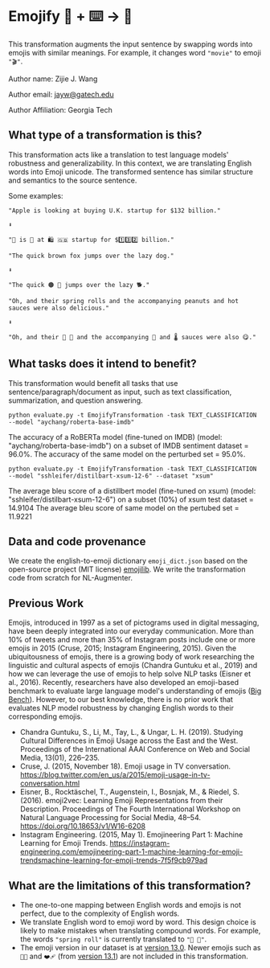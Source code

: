 # Emojify 🦎  + ⌨️ → 🐍

This transformation augments the input sentence by swapping words into emojis with similar meanings.
For example, it changes word `"movie"` to emoji `"🎬"`.

Author name: Zijie J. Wang

Author email: jayw@gatech.edu

Author Affiliation: Georgia Tech

## What type of a transformation is this?

This transformation acts like a translation to test language models' robustness and generalizability.
In this context, we are translating English words into Emoji unicode.
The transformed sentence has similar structure and semantics to the source sentence.

Some examples:

```
"Apple is looking at buying U.K. startup for $132 billion."

⬇

"🍎 is 👀 at 🛍️ 🇬🇧 startup for $1️⃣3️⃣2️⃣ billion."
```

```
"The quick brown fox jumps over the lazy dog."

⬇

"The quick 🟤 🦊 jumps over the lazy 🐕."
```

```
"Oh, and their spring rolls and the accompanying peanuts and hot sauces were also delicious."

⬇

"Oh, and their 🌱 🧻 and the accompanying 🥜 and 🌡️ sauces were also 😋."
```

## What tasks does it intend to benefit?

This transformation would benefit all tasks that use sentence/paragraph/document as input, such as text classification, summarization, and question answering.

```shell
python evaluate.py -t EmojifyTransformation -task TEXT_CLASSIFICATION --model "aychang/roberta-base-imdb"
```

The accuracy of a RoBERTa model (fine-tuned on IMDB) (model: "aychang/roberta-base-imdb") on a subset of IMDB sentiment dataset = 96.0%.
The accuracy of the same model on the perturbed set = 95.0%.

```shell
python evaluate.py -t EmojifyTransformation -task TEXT_CLASSIFICATION --model "sshleifer/distilbart-xsum-12-6" --dataset "xsum"
```

The average bleu score of a distillbert model (fine-tuned on xsum) (model: "sshleifer/distilbart-xsum-12-6") 
on a subset (10%) of xsum test dataset = 14.9104
The average bleu score of same model on the pertubed set = 11.9221

## Data and code provenance

We create the english-to-emoji dictionary `emoji_dict.json` based on the open-source project (MIT license) [emojilib](https://github.com/muan/emojilib).
We write the transformation code from scratch for NL-Augmenter.

## Previous Work

Emojis, introduced in 1997 as a set of pictograms used in digital messaging, have been deeply integrated into our everyday communication.
More than 10% of tweets and more than 35% of Instagram posts include one or more emojis in 2015 (Cruse, 2015; Instagram Engineering, 2015).
Given the ubiquitousness of emojis, there is a growing body of work researching the linguistic and cultural aspects of emojis (Chandra Guntuku et al., 2019) and how we can leverage the use of emojis to help solve NLP tasks (Eisner et al., 2016).
Recently, researchers have also developed an emoji-based benchmark to evaluate large language model's understanding of emojis ([Big Bench](https://github.com/google/BIG-bench/tree/56a2db6a8d27151401c2a6cb677f54e2252d3ae5/bigbench/benchmark_tasks/emoji-movie)).
However, to our best knowledge, there is no prior work that evaluates NLP model robustness by changing English words to their corresponding emojis.

- Chandra Guntuku, S., Li, M., Tay, L., & Ungar, L. H. (2019). Studying Cultural Differences in Emoji Usage across the East and the West. Proceedings of the International AAAI Conference on Web and Social Media, 13(01), 226–235.
- Cruse, J. (2015, November 18). Emoji usage in TV conversation. https://blog.twitter.com/en_us/a/2015/emoji-usage-in-tv-conversation.html
- Eisner, B., Rocktäschel, T., Augenstein, I., Bosnjak, M., & Riedel, S. (2016). emoji2vec: Learning Emoji Representations from their Description. Proceedings of The Fourth International Workshop on Natural Language           Processing for Social Media, 48–54. https://doi.org/10.18653/v1/W16-6208
- Instagram Engineering. (2015, May 1). Emojineering Part 1: Machine Learning for Emoji Trends. https://instagram-engineering.com/emojineering-part-1-machine-learning-for-emoji-trendsmachine-learning-for-emoji-trends-7f5f9cb979ad

## What are the limitations of this transformation?

- The one-to-one mapping between English words and emojis is not perfect, due to the complexity of English words.
- We translate English word to emoji word by word. This design choice is likely to make mistakes when translating compound words. For example, the words `"spring roll"` is currently translated to `"🌱 🧻"`.
- The emoji version in our dataset is at [version 13.0](https://emojipedia.org/emoji-13.0/). Newer emojis such as `😵‍💫` and `❤️‍🩹` (from [version 13.1](https://emojipedia.org/emoji-13.1/)) are not included in this transformation.
